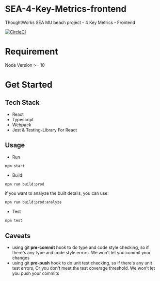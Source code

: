 # SEA-4-Key-Metrics-frontend

ThoughtWorks SEA MU beach project - 4 Key Metrics - Frontend 

[![CircleCI](https://circleci.com/gh/twlabs/SEA-4-Key-Metrics-dashboard.svg?style=svg&circle-token=a24dd401b150eb6be14792c72f9d522fe945eb4c)](https://circleci.com/gh/twlabs/SEA-4-Key-Metrics-dashboard)

# Requirement
Node Version >= 10

# Get Started
## Tech Stack
* React
* Typescript	
* Webpack
* Jest & Testing-Library For React

## Usage
* Run
```bash
npm start
```

* Build
```bash
npm run build:prod
```
if you want to analyze the built details, you can use:
```bash
npm run build:prod:analyze
```

* Test
```bash
npm test
```

## Caveats
* using git **pre-commit** hook to do type and code style checking, so if there's any type and code style errors. We won't let you commit your changes 
* using git **pre-push** hook to do unit test checking, so if there's any unit test errors, Or you don't meet the test coverage threshold. We won't let you push your commits

